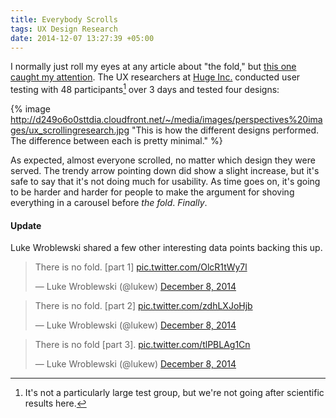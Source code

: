 ```yaml
---
title: Everybody Scrolls
tags: UX Design Research
date: 2014-12-07 13:27:39 +05:00
---
```


I normally just roll my eyes at any article about "the fold," but [this one caught my attention][article]. The UX researchers at [Huge Inc.][huge] conducted user testing with 48 participants[^1] over 3 days and tested four designs:

{% image http://d249o6o0sttdia.cloudfront.net/~/media/images/perspectives%20images/ux_scrollingresearch.jpg "This is how the different designs performed. The difference between each is pretty minimal." %}

As expected, almost everyone scrolled, no matter which design they were served. The trendy arrow pointing down did show a slight increase, but it's safe to say that it's not doing much for usability. As time goes on, it's going to be harder and harder for people to make the argument for shoving everything in a carousel before *the fold*. *Finally*.

#### Update

Luke Wroblewski shared a few other interesting data points backing this up.

<blockquote class="twitter-tweet" lang="en"><p>There is no fold. [part 1] <a href="http://t.co/OlcR1tWy7l">pic.twitter.com/OlcR1tWy7l</a></p>&mdash; Luke Wroblewski (@lukew) <a href="https://twitter.com/lukew/status/541986091960528896">December 8, 2014</a></blockquote> <script async src="//platform.twitter.com/widgets.js" charset="utf-8"></script>

<blockquote class="twitter-tweet" lang="en"><p>There is no fold. [part 2] <a href="http://t.co/zdhLXJoHjb">pic.twitter.com/zdhLXJoHjb</a></p>&mdash; Luke Wroblewski (@lukew) <a href="https://twitter.com/lukew/status/541986175414575104">December 8, 2014</a></blockquote> <script async src="//platform.twitter.com/widgets.js" charset="utf-8"></script>

<blockquote class="twitter-tweet" lang="en"><p>There is no fold [part 3]. <a href="http://t.co/tlPBLAg1Cn">pic.twitter.com/tlPBLAg1Cn</a></p>&mdash; Luke Wroblewski (@lukew) <a href="https://twitter.com/lukew/status/541986443598393345">December 8, 2014</a></blockquote> <script async src="//platform.twitter.com/widgets.js" charset="utf-8"></script>

[^1]: It's not a particularly large test group, but we're not going after scientific results here.

[article]: http://www.hugeinc.com/ideas/perspective/everybody-scrolls
[huge]: http://www.hugeinc.com
